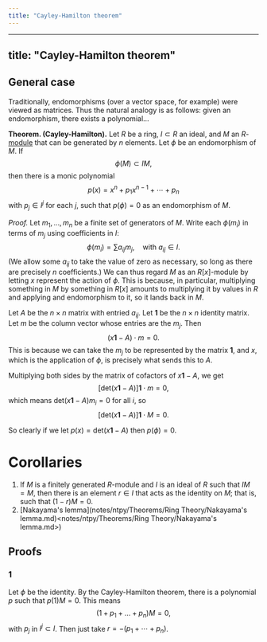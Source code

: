 ```yaml
---
title: "Cayley-Hamilton theorem"
---
```


---
title: "Cayley-Hamilton theorem"
---

## General case
Traditionally, endomorphisms (over a vector space, for example) were viewed as matrices. Thus the natural analogy is as follows: given an endomorphism, there exists a polynomial...

**Theorem. (Cayley-Hamilton).** Let $R$ be a ring, $I\subset R$ an ideal, and $M$ an $R$-[module](<notes/ntpy/Definitions/Ring theory/Module.md>) that can be generated by $n$ elements. Let $\phi$ be an endomorphism of $M$. If $$\phi(M)\subset IM,$$ then there is a monic polynomial $$p(x)=x^n+p_1x^{n-1}+\cdots+p_n$$ with $p_j\in I^j$ for each $j$, such that $p(\phi)=0$ as an endomorphism of $M$.

_Proof._ Let $m_1,\dots,m_n$ be a finite set of generators of $M$. Write each $\phi(m_i)$ in terms of $m_j$ using coefficients in $I$: $$\phi(m_i)=\sum a_{ij}m_j,\quad\text{with }a_{ij}\in I.$$
(We allow some $a_{ij}$ to take the value of zero as necessary, so long as there are precisely $n$ coefficients.) We can thus regard $M$ as an $R[x]$-module by letting $x$ represent the action of $\phi$. This is because, in particular, multiplying something in $M$ by something in $R[x]$ amounts to multiplying it by values in $R$ and applying and endomorphism to it, so it lands back in $M$.

Let $A$ be the $n\times n$ matrix with entried $a_{ij}$. Let $\textbf{1}$ be the $n\times n$ identity matrix. Let $m$ be the column vector whose entries are the $m_j$. Then $$(x\textbf{1}-A)\cdot m=0.$$ This is because we can take the $m_j$ to be represented by the matrix $\textbf{1}$, and $x$, which is the application of $\phi$, is precisely what sends this to $A$. 

Multiplying both sides by the matrix of cofactors of $x\textbf{1}-A$, we get $$[\text{det}(x\textbf{1}-A)]\textbf{1}\cdot m=0,$$ which means $\text{det}(x\textbf{1}-A)m_i=0$ for all $i$, so $$[\text{det}(x\textbf{1}-A)]\textbf{1}\cdot M=0.$$

So clearly if we let $p(x)=\text{det}(x\textbf{1}-A)$ then $p(\phi)=0$.

# Corollaries
1. If $M$ is a finitely generated $R$-module and $I$ is an ideal of $R$ such that $IM=M$, then there is an element $r\in I$ that acts as the identity on $M$; that is, such that $(1-r)M=0$.
2. [Nakayama's lemma](notes/ntpy/Theorems/Ring Theory/Nakayama's lemma.md)<notes/ntpy/Theorems/Ring Theory/Nakayama's lemma.md>)

## Proofs
### 1
Let $\phi$ be the identity. By the Cayley-Hamilton theorem, there is a polynomial $p$ such that $p(1)M=0$. This means
$$
(1+p_1+\dots+p_n)M=0,
$$
with $p_j$ in $I^j\subset I$. Then just take $r=-(p_1+\cdots+p_n)$.

